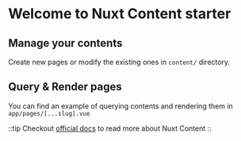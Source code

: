 # Welcome to Nuxt Content starter

## Manage your contents

Create new pages or modify the existing ones in `content/` directory.

## Query & Render pages

You can find an example of querying contents and rendering them in `app/pages/[...slug].vue`

::tip
Checkout [official docs][docs] to read more about Nuxt Content
::

[docs]: https://content3.nuxt.dev
